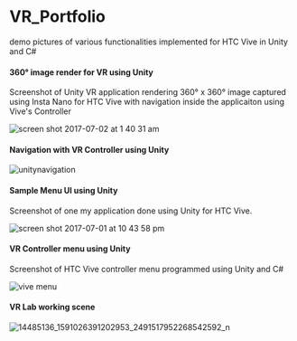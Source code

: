 # VR_Portfolio
demo pictures of various functionalities implemented for HTC Vive in Unity and C#


#### 360° image render for VR using Unity 
Screenshot of Unity VR application rendering 360° x 360° image captured using Insta Nano for HTC Vive with navigation inside the applicaiton using Vive's Controller  

![screen shot 2017-07-02 at 1 40 31 am](https://user-images.githubusercontent.com/6363619/27766162-8bd3aabe-5ec7-11e7-8282-0841063df3c7.png)

#### Navigation with VR Controller using Unity
![unitynavigation](https://cloud.githubusercontent.com/assets/6363619/23035460/743408d4-f47f-11e6-96fc-42847869876b.gif)

#### Sample Menu UI using Unity
Screenshot of one my application done using Unity for HTC Vive.  

![screen shot 2017-07-01 at 10 43 58 pm](https://user-images.githubusercontent.com/6363619/27766064-9c57ebd2-5ec4-11e7-991b-445ec076f656.jpg)



#### VR Controller menu using Unity
Screenshot of HTC Vive controller menu programmed using Unity and C#  

![vive menu](https://user-images.githubusercontent.com/6363619/27766060-73a93704-5ec4-11e7-8c81-2cf3c50295d5.png)



#### VR Lab working scene
![14485136_1591026391202953_2491517952268542592_n](https://user-images.githubusercontent.com/6363619/27766100-7ac0849c-5ec5-11e7-9e4e-cd21d9cc57b3.jpg)

